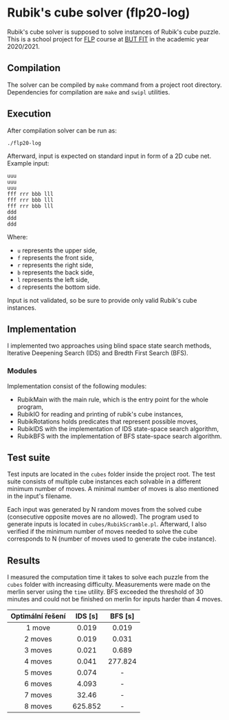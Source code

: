# Rubik's cube solver (flp20-log)
Rubik's cube solver is supposed to solve instances of Rubik's cube puzzle.
This is a school project for [FLP](https://www.fit.vut.cz/study/course/13926/.en)
course at [BUT FIT](https://www.fit.vut.cz/.en) in the academic year 2020/2021.

## Compilation
The solver can be compiled by `make` command from a project root directory. Dependencies for compilation are `make` and `swipl` utilities.

## Execution
After compilation solver can be run as:

    ./flp20-log
Afterward, input is expected on standard input in form of a 2D cube net. Example input:

    uuu
    uuu
    uuu
    fff rrr bbb lll
    fff rrr bbb lll
    fff rrr bbb lll
    ddd
    ddd
    ddd
Where:
-   `u` represents the upper side,
-   `f` represents the front side,
-   `r` represents the right side,
-   `b` represents the back side,
-   `l` represents the left side,
-   `d` represents the bottom side.

Input is not validated, so be sure to provide only valid Rubik's cube instances.

## Implementation
I implemented two approaches using blind space state search methods, Iterative Deepening Search (IDS) and Bredth First Search (BFS).

### Modules
Implementation consist of the following modules:
-   RubikMain with the main rule, which is the entry point for the whole program,
-   RubikIO for reading and printing of rubik's cube instances,
-   RubikRotations holds predicates that represent possible moves,
-   RubikIDS with the implementation of IDS state-space search algorithm,
-   RubikBFS with the implementation of BFS state-space search algorithm.

## Test suite
Test inputs are located in the `cubes` folder inside the project root. The test suite consists of multiple cube instances each solvable in a different minimum number of moves. A minimal number of moves is also mentioned in the input's filename.

Each input was generated by N random moves from the solved cube (consecutive opposite moves are no allowed). The program used to generate inputs is located in `cubes/RubikScramble.pl`. Afterward, I also verified if the minimum number of moves needed to solve the cube corresponds to N (number of moves used to generate the cube instance).

## Results
I measured the computation time it takes to solve each puzzle from the `cubes` folder with increasing difficulty. Measurements were made on the merlin server using the `time` utility. BFS exceeded the threshold of 30 minutes and could not be finished on merlin for inputs harder than 4 moves.

| Optimální řešení | IDS [s] | BFS [s] |
|:----------------:|:-------:|:-------:|
|       1 move     |  0.019  |  0.019  |
|      2 moves     |  0.019  |  0.031  |
|      3 moves     |  0.021  |  0.689  |
|      4 moves     |  0.041  | 277.824 |
|      5 moves     |  0.074  |    -    |
|      6 moves     |  4.093  |    -    |
|      7 moves     |  32.46  |    -    |
|      8 moves     | 625.852 |    -    |